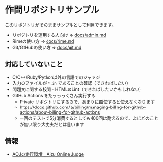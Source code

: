# 作問リポジトリサンプル

このリポジトリがそのままサンプルとして利用できます。

- リポジトリを運用する人向け => [docs/admin.md](./docs/admin.md)
- Rimeの使い方 => [docs/rime.md](./docs/rime.md)
- Git/GitHubの使い方 => [docs/git.md](./docs/git.md)

## 対応していないこと

- C/C++/Ruby/Python以外の言語でのジャッジ
- 入力のファイルが `*.in` であることの確認（できればしたい）
- 問題文に関する校閲・HTMLのLint（できればしたいかもしれない）
- GitHub Actions をたっっっくさん実行する
   - Private リポジトリにするので、あまりに酷使すると使えなくなります
   - https://docs.github.com/ja/billing/managing-billing-for-github-actions/about-billing-for-github-actions
   - 一回のテストで5分消費するとしても400回は耐えるので、よほどのことが無い限り大丈夫だとは思います

## 情報
- [AOJの実行環境 _ Aizu Online Judge](https://onlinejudge.u-aizu.ac.jp/system_info)
